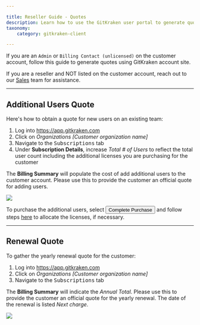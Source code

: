 ```yaml
---

title: Reseller Guide - Quotes
description: Learn how to use the GitKraken user portal to generate quotes
taxonomy:
    category: gitkraken-client

---
```


If you are an `Admin` or `Billing Contact (unlicensed)` on the customer account, follow this guide to generate quotes using GitKraken account site.


<div class='callout callout--warning'>
    <p> If you are a reseller and NOT listed on the customer account, reach out to our <a href="mailto:sales@gitkraken.com">Sales</a> team for assistance. </p>
</div>

***

## Additional Users Quote

Here's how to obtain a quote for new users on an existing team:

1. Log into <a href="https://app.gitkraken.com" target="_blank">https://app.gitkraken.com</a>
2. Click on <em class="context-menu">Organizations  <i class="fa fa-caret-right"></i> [Customer organization name]</em>
3. Navigate to the <kbd>Subscriptions</kbd> tab
4. Under <strong>Subscription Details</strong>, increase *Total # of Users* to reflect the total user count including the additional licenses you are purchasing for the customer

The <strong>Billing Summary</strong> will populate the cost of add additional users to the customer account. Please use this to provide the customer an official quote for adding users.

<img src="/wp-content/uploads/managing-organizations/buy/prorated-charge.png" class="img-responsive center img-bordered">

To purchase the additional users, select <button class='button button--success button--ui button--nolink'>Complete Purchase</button> and follow steps <a href="/account/organizations/#allocating-licenses">here</a> to allocate the licenses, if necessary.

***

## Renewal Quote

To gather the yearly renewal quote for the customer:

1. Log into <a href="https://app.gitkraken.com" target="_blank">https://app.gitkraken.com</a>
2. Click on <em class="context-menu">Organizations  <i class="fa fa-caret-right"></i> [Customer organization name]</em>
3. Navigate to the <kbd>Subscriptions</kbd> tab

The <strong>Billing Summary</strong> will indicate the *Annual Total*. Please use this to provide the customer an official quote for the yearly renewal. The date of the renewal is listed *Next charge*.

<img src="/wp-content/uploads/managing-organizations/buy/yearly-renewal.png" class="img-responsive center img-bordered">
